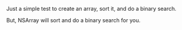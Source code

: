 Just a simple test to create an array, sort it, and do a binary search.

But, NSArray will sort and do a binary search for you.

